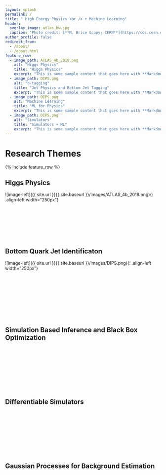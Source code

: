 ```yaml
---
layout: splash
permalink: /
title: " High Energy Physics <br /> + Machine Learning"
header:
  overlay_image: atlas_bw.jpg
  caption: "Photo credit: [**M. Brice &copy; CERN**](https://cds.cern.ch/record/910380)"
author_profile: false
redirect_from: 
  - /about/
  - /about.html
feature_row:
  - image_path: ATLAS_4b_2018.png
    alt: "Higgs Physics"
    title: "Higgs Physics"
    excerpt: "This is some sample content that goes here with **Markdown** formatting."
  - image_path: DIPS.png
    alt: "b-tagging"
    title: "Jet Physics and Bottom Jet Tagging"
    excerpt: "This is some sample content that goes here with **Markdown** formatting."
  - image_path: DIPS.png
    alt: "Machine Learning"
    title: "ML for Physics"
    excerpt: "This is some sample content that goes here with **Markdown** formatting."
  - image_path: DIPS.png
    alt: "Simulators"
    title: "Simulators + ML"
    excerpt: "This is some sample content that goes here with **Markdown** formatting."
---
```

        
# Research Themes

{% include feature_row %}



## Higgs Physics

![image-left]({{ site.url }}{{ site.baseurl }}/images/ATLAS_4b_2018.png){: .align-left width="250px"}

<br />
<br />
<br />
<br />
<br />
<br />

## Bottom Quark Jet Identificaton

![image-left]({{ site.url }}{{ site.baseurl }}/images/DIPS.png){: .align-left width="250px"}


<br />
<br />
<br />
<br />
<br />
<br />
<br />
<br />

## Simulation Based Inference and Black Box Optimization


<br />
<br />
<br />
<br />
<br />
<br />
<br />
<br />


## Differentiable Simulators


<br />
<br />
<br />
<br />
<br />
<br />
<br />
<br />


## Gaussian Processes for Background Estimation


<br />
<br />
<br />
<br />
<br />
<br />
<br />
<br />

